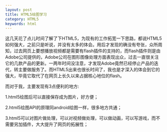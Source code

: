 ```yaml
---
layout: post
title: HTML5绘图学习
category: HTML5
keywords: html
---
```



这几天花了点儿时间了解了下HTML5，为现有的工作拓宽一下思路，都说HTML5如何强大，之前只是听说，并没有太多的体会。用后才发现的确没有夸张，众所周知，过去网页上要想播放视频都是需要有flash插件的支持的，而flash插件则是由Adobe公司提供的，Adobe公司在图形图像处理方面表现出众，过去一直很关注它的几款产品的更新。一两年时间没注意，才发现Adobe竟然已经停止产品的迭代，转主要做服务了。而HTML5出来也很长时间了，我也是才深入的体会到它的强大，毕竟它取代了在网页上长久以来占据核心地位的flash。

而对于我，主要发现有3点便利的地方:

1.html5绘图后可以直接保存成为图片，好方便；

2.html5绘图API的原理同android绘图一样，很多地方共通；

3.html5可以对图片做处理，可以对视频做处理，可以做动画，可以写游戏，而不需要另加插件，大大提升了网页的拓展性；
